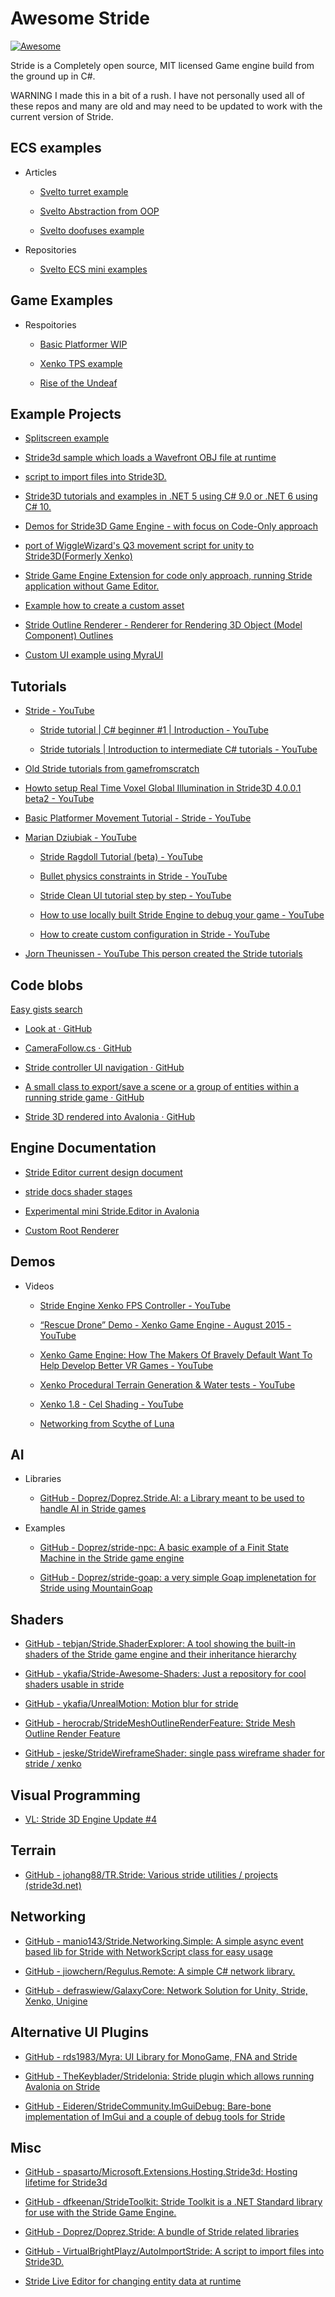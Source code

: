 # Awesome Stride

[![Awesome](https://cdn.rawgit.com/sindresorhus/awesome/d7305f38d29fed78fa85652e3a63e154dd8e8829/media/badge.svg)](https://github.com/sindresorhus/awesome)

Stride is a Completely open source, MIT licensed Game engine build from the ground up in C#.

WARNING I made this in a bit of a rush. I have not personally used all of these repos and many are old and may need to be updated to work with the current version of Stride.

## ECS examples

- Articles
  
  - [Svelto turret example](https://www.sebaslab.com/svelto-miniexample-7-stride-engine-demo/)
    
  - [Svelto Abstraction from OOP](https://www.sebaslab.com/ecs-abstraction-layers-and-modules-encapsulation/)
    
  - [Svelto doofuses example](https://www.sebaslab.com/svelto-ecs-3-3-and-the-new-filters-api/#:~:text=shiny%20new%20Doofuses%20Stride%20example.)
    
  
- Repositories
  
  - [Svelto ECS mini examples](https://github.com/sebas77/Svelto.MiniExamples)
    

## Game Examples

- Respoitories
  
  - [Basic Platformer WIP](https://github.com/Doprez/stride-platformer)
    
  - [Xenko TPS example](https://github.com/stride3d/Starbreach)
    
  - [Rise of the Undeaf](https://github.com/manio143/RiseOfTheUndeaf)
    

## Example Projects

- [Splitscreen example](https://github.com/spasarto/Stride3dSplitScreen)
  
- [Stride3d sample which loads a Wavefront OBJ file at runtime](https://github.com/jeske/LoadObjTest)
  
- [script to import files into Stride3D.](https://github.com/VirtualBrightPlayz/AutoImportStride)
  
- [Stride3D tutorials and examples in .NET 5 using C# 9.0 or .NET 6 using C# 10.](https://github.com/VaclavElias/Stride3DTutorials)
  
- [Demos for Stride3D Game Engine - with focus on Code-Only approach](https://github.com/najak3d/Stride3D_Demos)
  
- [port of WiggleWizard&#39;s Q3 movement script for unity to Stride3D(Formerly Xenko)](https://github.com/Redhacker1/Q3MovementStride)
  
- [Stride Game Engine Extension for code only approach, running Stride application without Game Editor.](https://github.com/VaclavElias/stride-code-only)
  
- [Example how to create a custom asset](https://github.com/manio143/StrideCustomAsset)
  
- [Stride Outline Renderer - Renderer for Rendering 3D Object (Model Component) Outlines](https://github.com/SoulRider/StrideOutlineRenderer)

- [Custom UI example using MyraUI ](https://github.com/Doprez/stride-ui-alternate-example)
  

## Tutorials

- [Stride - YouTube](https://www.youtube.com/c/Stride3d)
  
  - [Stride tutorial | C# beginner #1 | Introduction - YouTube](https://www.youtube.com/watch?v=Z2kUQhSmdr0&list=PLRZx2y7uC8mNySUMfOQf-TLNVnnHkLfPi)
    
  - [Stride tutorials | Introduction to intermediate C# tutorials - YouTube](https://www.youtube.com/watch?v=-IXw64hZAqg&list=PLRZx2y7uC8mOE6_L0ZiFxNBE7HmzU2dP7)
    
- [Old Stride tutorials from gamefromscratch](https://www.youtube.com/watch?v=hmPrUuQQz8M&list=PLS9MbmO_ssyBLHw7rZeGmriUkRaxBp7LL)
  
- [Howto setup Real Time Voxel Global Illumination in Stride3D 4.0.0.1 beta2 - YouTube](https://www.youtube.com/watch?v=NEMZ_HJzJ7w&t=1s)
  
- [Basic Platformer Movement Tutorial - Stride - YouTube](https://www.youtube.com/watch?v=eTMT5up1AlY&t=2s)
  
- [Marian Dziubiak - YouTube](https://www.youtube.com/@manio1432/videos)
  
  - [Stride Ragdoll Tutorial (beta) - YouTube](https://youtu.be/n8yAV8OSbes)
    
  - [Bullet physics constraints in Stride - YouTube](https://www.youtube.com/watch?v=uMZMYpMD3Wg&t=1s)
    
  - [Stride Clean UI tutorial step by step - YouTube](https://www.youtube.com/watch?v=cazIR97VPcg)
    
  - [How to use locally built Stride Engine to debug your game - YouTube](https://www.youtube.com/watch?v=bXSC9o-EaR8)
    
  - [How to create custom configuration in Stride - YouTube](https://www.youtube.com/watch?v=QKizq1xC4vk)
    
- [Jorn Theunissen - YouTube This person created the Stride tutorials](https://www.youtube.com/@Jorntheunissen/videos)
  

## Code blobs

[Easy gists search](https://gist.github.com/search?l=c%23&q=stride)

- [Look at · GitHub](https://gist.github.com/ykafia/9579569c26e2724f1a35afab0449b72a)
  
- [CameraFollow.cs · GitHub](https://gist.github.com/ykafia/371b310de1ba7bb8ab3d2feffce2a190)
  
- [Stride controller UI navigation · GitHub](https://gist.github.com/Aggror/4ba0632bd934103c6dcdb077a84376ef)
  
- [A small class to export/save a scene or a group of entities within a running stride game · GitHub](https://gist.github.com/Eideren/0aa59644eb7c5b029d04b7fa5a285e62)
  
- [Stride 3D rendered into Avalonia · GitHub](https://gist.github.com/westonsoftware/a3fa982397fe1817ece4a27d3cbc5a89)
  

## Engine Documentation

- [Stride Editor current design document](https://gist.github.com/manio143/b6666eedb1403deb5525961697d0c25d)
  
- [stride docs shader stages](https://github.com/stride3d/stride-docs/blob/master/en/manual/graphics/effects-and-shaders/shading-language/shader-stages.md/)
  
- [Experimental mini Stride.Editor in Avalonia](https://github.com/manio143/StrideComponentsEditorAvalonia)
- [Custom Root Renderer](https://github.com/tebjan/Stride.CustomRootRenderFeature)
  

## Demos

- Videos
  
  - [Stride Engine Xenko FPS Controller - YouTube](https://www.youtube.com/watch?v=lrHfwvC9ARA)
    
  - [“Rescue Drone” Demo - Xenko Game Engine - August 2015 - YouTube](https://www.youtube.com/watch?v=wOZ-s7Q4qWY)
    
  - [Xenko Game Engine: How The Makers Of Bravely Default Want To Help Develop Better VR Games - YouTube](https://www.youtube.com/watch?v=1hgh7R38yK8)
    
  - [Xenko Procedural Terrain Generation &amp; Water tests - YouTube](https://www.youtube.com/watch?v=ba_Tpz4ojHk)
    
  - [Xenko 1.8 - Cel Shading - YouTube](https://www.youtube.com/watch?v=RJDrG1QR3Uo)
    
  - [Networking from Scythe of Luna](https://twitter.com/scythe_of_luna/status/1616773130495885325)
    

## AI

- Libraries
  
  - [GitHub - Doprez/Doprez.Stride.AI: a Library meant to be used to handle AI in Stride games](https://github.com/Doprez/Doprez.Stride.AI)
    
- Examples
  
  - [GitHub - Doprez/stride-npc: A basic example of a Finit State Machine in the Stride game engine](https://github.com/Doprez/stride-npc)
    
  - [GitHub - Doprez/stride-goap: a very simple Goap implenetation for Stride using MountainGoap](https://github.com/Doprez/stride-goap)
    

## Shaders

- [GitHub - tebjan/Stride.ShaderExplorer: A tool showing the built-in shaders of the Stride game engine and their inheritance hierarchy](https://github.com/tebjan/Stride.ShaderExplorer)
  
- [GitHub - ykafia/Stride-Awesome-Shaders: Just a repository for cool shaders usable in stride](https://github.com/ykafia/Stride-Awesome-Shaders)
  
- [GitHub - ykafia/UnrealMotion: Motion blur for stride](https://github.com/ykafia/UnrealMotion)
  
- [GitHub - herocrab/StrideMeshOutlineRenderFeature: Stride Mesh Outline Render Feature](https://github.com/herocrab/StrideMeshOutlineRenderFeature)
  
- [GitHub - jeske/StrideWireframeShader: single pass wireframe shader for stride / xenko](https://github.com/jeske/StrideWireframeShader)
  

## Visual Programming

- [VL: Stride 3D Engine Update #4](https://visualprogramming.net/blog/2021/vl-stride-3d-engine-update-4/)
  

## Terrain

- [GitHub - johang88/TR.Stride: Various stride utilities / projects (stride3d.net)](https://github.com/johang88/TR.Stride)
  

## Networking

- [GitHub - manio143/Stride.Networking.Simple: A simple async event based lib for Stride with NetworkScript class for easy usage](https://github.com/manio143/Stride.Networking.Simple)
  
- [GitHub - jiowchern/Regulus.Remote: A simple C# network library.](https://github.com/jiowchern/Regulus.Remote)
  
- [GitHub - defraswiew/GalaxyCore: Network Solution for Unity, Stride, Xenko, Unigine](https://github.com/defraswiew/GalaxyCore)
  

## Alternative UI Plugins

- [GitHub - rds1983/Myra: UI Library for MonoGame, FNA and Stride](https://github.com/rds1983/Myra)
  
- [GitHub - TheKeyblader/Stridelonia: Stride plugin which allows running Avalonia on Stride](https://github.com/TheKeyblader/Stridelonia)
  
- [GitHub - Eideren/StrideCommunity.ImGuiDebug: Bare-bone implementation of ImGui and a couple of debug tools for Stride](https://github.com/Eideren/StrideCommunity.ImGuiDebug)
  

## Misc

- [GitHub - spasarto/Microsoft.Extensions.Hosting.Stride3d: Hosting lifetime for Stride3d](https://github.com/spasarto/Microsoft.Extensions.Hosting.Stride3d)
  
- [GitHub - dfkeenan/StrideToolkit: Stride Toolkit is a .NET Standard library for use with the Stride Game Engine.](https://github.com/dfkeenan/StrideToolkit)
  
- [GitHub - Doprez/Doprez.Stride: A bundle of Stride related libraries](https://github.com/Doprez/Doprez.Stride)
  
- [GitHub - VirtualBrightPlayz/AutoImportStride: A script to import files into Stride3D.](https://github.com/VirtualBrightPlayz/AutoImportStride)

- [Stride Live Editor for changing entity data at runtime](https://github.com/tebjan/StrideLiveEditor)
